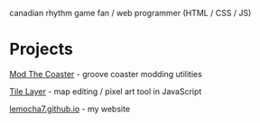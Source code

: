 canadian rhythm game fan / web programmer (HTML / CSS / JS)

# Projects
[Mod The Coaster](https://github.com/lemocha7/Mod-The-Coaster) - groove coaster modding utilities

[Tile Layer](https://github.com/lemocha7/TileLayer) - map editing / pixel art tool in JavaScript

[lemocha7.github.io](https://lemocha7.github.io) - my website
